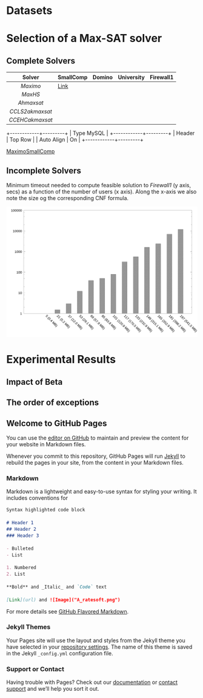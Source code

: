 
# Datasets

# Selection of a Max-SAT solver

## Complete Solvers

|Solver  	      |SmallComp   	|Domino   	|University   	|Firewall1   	|   	
|:-:	          |---	|---	|---	|---	|	
|_Maximo_   	  |[Link](CompleteS/SmallComp/Maximo/Result.txt)   	|   	|   	|   	|   	
|_MaxHS_   	    |   	|   	|   	|   	|   	
|_Ahmaxsat_   	|   	|   	|   	|   	|   	
|_CCLS2akmaxsat_|   	|   	|   	|   	|   	
|_CCEHCakmaxsat_|   	|   	|   	|   	|   	



+------------+---------+
|    Type      MySQL   |
+------------+---------+
| Header     | Top Row |
| Auto Align | On      |
+------------+---------+


[MaximoSmallComp](CompleteSolverComparison/SmallComp/Maximo/Result.txt)

## Incomplete Solvers

Minimum timeout needed to compute feasible solution to _Firewall1_ (y axis, secs) as a function of the number of users (x axis). Along the x-axis we also note the size og the corresponding CNF formula.

![H_ResponseTime](img/H_responseTime.png)

# Experimental Results 

## Impact of Beta

## The order of exceptions





## Welcome to GitHub Pages

You can use the [editor on GitHub](https://github.com/OnlineRBACFixing/WorkingCopyOnlineRBACFixing/edit/master/README.md) to maintain and preview the content for your website in Markdown files.

Whenever you commit to this repository, GitHub Pages will run [Jekyll](https://jekyllrb.com/) to rebuild the pages in your site, from the content in your Markdown files.

### Markdown

Markdown is a lightweight and easy-to-use syntax for styling your writing. It includes conventions for

```markdown
Syntax highlighted code block

# Header 1
## Header 2
### Header 3

- Bulleted
- List

1. Numbered
2. List

**Bold** and _Italic_ and `Code` text

[Link](url) and ![Image]("A_ratesoft.png")
```

For more details see [GitHub Flavored Markdown](https://guides.github.com/features/mastering-markdown/).

### Jekyll Themes

Your Pages site will use the layout and styles from the Jekyll theme you have selected in your [repository settings](https://github.com/OnlineRBACFixing/WorkingCopyOnlineRBACFixing/settings). The name of this theme is saved in the Jekyll `_config.yml` configuration file.

### Support or Contact

Having trouble with Pages? Check out our [documentation](https://help.github.com/categories/github-pages-basics/) or [contact support](https://github.com/contact) and we’ll help you sort it out.
